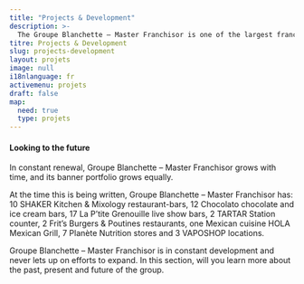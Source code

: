 ```yaml
---
title: "Projects & Development"
description: >-
  The Groupe Blanchette – Master Franchisor is one of the largest franchise broker groups in Québec, offering truly innovative restaurant and entertainment concepts.
titre: Projects & Development
slug: projects-development
layout: projets
image: null
i18nlanguage: fr
activemenu: projets
draft: false
map:
  need: true
  type: projets
---
```

#### Looking to the future 

In constant renewal, Groupe Blanchette – Master Franchisor grows with time, and its banner portfolio grows equally.

At the time this is being written, Groupe Blanchette – Master Franchisor has: 10 SHAKER Kitchen & Mixology restaurant-bars, 12 Chocolato chocolate and ice cream bars, 17 La P’tite Grenouille live show bars, 2 TARTAR Station counter, 2 Frit’s Burgers & Poutines restaurants, one Mexican cuisine HOLA Mexican Grill, 7 Planète Nutrition stores and 3 VAPOSHOP locations. 

Groupe Blanchette – Master Franchisor is in constant development and never lets up on efforts to expand. In this section, will you learn more about the past, present and future of the group.

